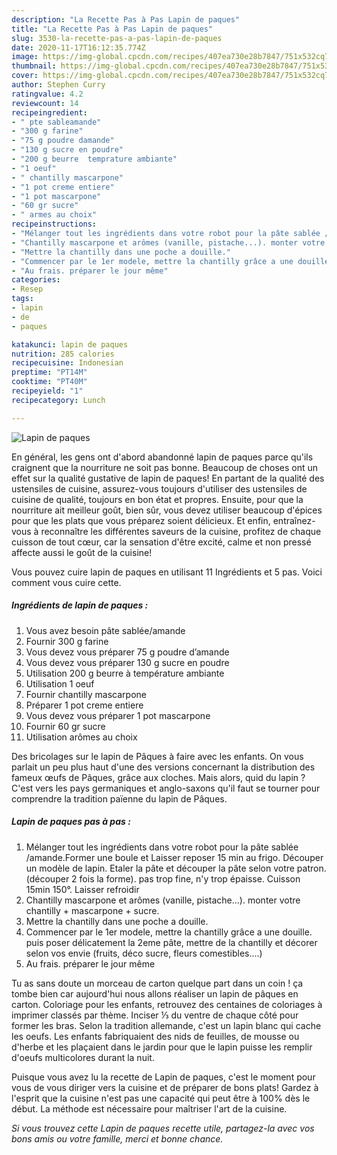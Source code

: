 ```yaml
---
description: "La Recette Pas à Pas Lapin de paques"
title: "La Recette Pas à Pas Lapin de paques"
slug: 3530-la-recette-pas-a-pas-lapin-de-paques
date: 2020-11-17T16:12:35.774Z
image: https://img-global.cpcdn.com/recipes/407ea730e28b7847/751x532cq70/lapin-de-paques-photo-principale-de-la-recette.jpg
thumbnail: https://img-global.cpcdn.com/recipes/407ea730e28b7847/751x532cq70/lapin-de-paques-photo-principale-de-la-recette.jpg
cover: https://img-global.cpcdn.com/recipes/407ea730e28b7847/751x532cq70/lapin-de-paques-photo-principale-de-la-recette.jpg
author: Stephen Curry
ratingvalue: 4.2
reviewcount: 14
recipeingredient:
- " pte sableamande"
- "300 g farine"
- "75 g poudre damande"
- "130 g sucre en poudre"
- "200 g beurre  temprature ambiante"
- "1 oeuf"
- " chantilly mascarpone"
- "1 pot creme entiere"
- "1 pot mascarpone"
- "60 gr sucre"
- " armes au choix"
recipeinstructions:
- "Mélanger tout les ingrédients dans votre robot pour la pâte sablée /amande.Former une boule et Laisser reposer 15 min au frigo. Découper un modèle de lapin. Etaler la pâte et découper la pâte selon votre patron. (découper 2 fois la forme). pas trop fine, n&#39;y trop épaisse. Cuisson 15min 150°. Laisser refroidir"
- "Chantilly mascarpone et arômes (vanille, pistache...). monter votre chantilly + mascarpone + sucre."
- "Mettre la chantilly dans une poche a douille."
- "Commencer par le 1er modele, mettre la chantilly grâce a une douille. puis poser délicatement la 2eme pâte, mettre de la chantilly et décorer selon vos envie (fruits, déco sucre, fleurs comestibles....)"
- "Au frais. préparer le jour même"
categories:
- Resep
tags:
- lapin
- de
- paques

katakunci: lapin de paques 
nutrition: 285 calories
recipecuisine: Indonesian
preptime: "PT14M"
cooktime: "PT40M"
recipeyield: "1"
recipecategory: Lunch

---
```



![Lapin de paques](https://img-global.cpcdn.com/recipes/407ea730e28b7847/751x532cq70/lapin-de-paques-photo-principale-de-la-recette.jpg)

En général, les gens ont d'abord abandonné lapin de paques parce qu'ils craignent que la nourriture ne soit pas bonne. Beaucoup de choses ont un effet sur la qualité gustative de lapin de paques! En partant de la qualité des ustensiles de cuisine, assurez-vous toujours d'utiliser des ustensiles de cuisine de qualité, toujours en bon état et propres. Ensuite, pour que la nourriture ait meilleur goût, bien sûr, vous devez utiliser beaucoup d'épices pour que les plats que vous préparez soient délicieux. Et enfin, entraînez-vous à reconnaître les différentes saveurs de la cuisine, profitez de chaque cuisson de tout cœur, car la sensation d'être excité, calme et non pressé affecte aussi le goût de la cuisine!

<!--inarticleads1-->

Vous pouvez cuire lapin de paques en utilisant 11 Ingrédients et 5 pas. Voici comment vous cuire cette.

##### Ingrédients de lapin de paques :

1. Vous avez besoin  pâte sablée/amande
1. Fournir 300 g farine
1. Vous devez vous préparer 75 g poudre d’amande
1. Vous devez vous préparer 130 g sucre en poudre
1. Utilisation 200 g beurre à température ambiante
1. Utilisation 1 oeuf
1. Fournir  chantilly mascarpone
1. Préparer 1 pot creme entiere
1. Vous devez vous préparer 1 pot mascarpone
1. Fournir 60 gr sucre
1. Utilisation  arômes au choix


Des bricolages sur le lapin de Pâques à faire avec les enfants. On vous parlait un peu plus haut d&#39;une des versions concernant la distribution des fameux œufs de Pâques, grâce aux cloches. Mais alors, quid du lapin ? C&#39;est vers les pays germaniques et anglo-saxons qu&#39;il faut se tourner pour comprendre la tradition païenne du lapin de Pâques. 

<!--inarticleads2-->

##### Lapin de paques pas à pas :

1. Mélanger tout les ingrédients dans votre robot pour la pâte sablée /amande.Former une boule et Laisser reposer 15 min au frigo. Découper un modèle de lapin. Etaler la pâte et découper la pâte selon votre patron. (découper 2 fois la forme). pas trop fine, n&#39;y trop épaisse. Cuisson 15min 150°. Laisser refroidir
1. Chantilly mascarpone et arômes (vanille, pistache...). monter votre chantilly + mascarpone + sucre.
1. Mettre la chantilly dans une poche a douille.
1. Commencer par le 1er modele, mettre la chantilly grâce a une douille. puis poser délicatement la 2eme pâte, mettre de la chantilly et décorer selon vos envie (fruits, déco sucre, fleurs comestibles....)
1. Au frais. préparer le jour même


Tu as sans doute un morceau de carton quelque part dans un coin ! ça tombe bien car aujourd&#39;hui nous allons réaliser un lapin de pâques en carton. Coloriage pour les enfants, retrouvez des centaines de coloriages à imprimer classés par thème. Inciser ⅓ du ventre de chaque côté pour former les bras. Selon la tradition allemande, c&#39;est un lapin blanc qui cache les oeufs. Les enfants fabriquaient des nids de feuilles, de mousse ou d&#39;herbe et les plaçaient dans le jardin pour que le lapin puisse les remplir d&#39;oeufs multicolores durant la nuit. 

<!--inarticleads1-->

<p>
Puisque vous avez lu la recette de Lapin de paques, c'est le moment pour vous de vous diriger vers la cuisine et de préparer de bons plats! Gardez à l'esprit que la cuisine n'est pas une capacité qui peut être à 100% dès le début. La méthode est nécessaire pour maîtriser l'art de la cuisine.
</p>

<p>
<i>Si vous trouvez cette Lapin de paques recette utile, partagez-la avec vos bons amis ou votre famille, merci et bonne chance.</i>
</p>
